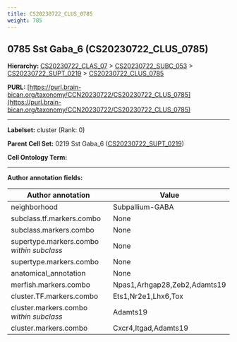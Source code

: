 ```yaml
---
title: CS20230722_CLUS_0785
weight: 785
---
```

## 0785 Sst Gaba_6 (CS20230722_CLUS_0785)
<b>Hierarchy: </b>
[CS20230722_CLAS_07](../CS20230722_CLAS_07) >
[CS20230722_SUBC_053](../CS20230722_SUBC_053) >
[CS20230722_SUPT_0219](../CS20230722_SUPT_0219) >
[CS20230722_CLUS_0785](../CS20230722_CLUS_0785)

**PURL:** [https://purl.brain-bican.org/taxonomy/CCN20230722/CS20230722_CLUS_0785](https://purl.brain-bican.org/taxonomy/CCN20230722/CS20230722_CLUS_0785)

---


**Labelset:** cluster (Rank: 0)

**Parent Cell Set:** 0219 Sst Gaba_6 ([CS20230722_SUPT_0219](../CS20230722_SUPT_0219))



**Cell Ontology Term:** 

[MARKER GENES.]: #


---

[TRANSFERRED ANNOTATIONS.]: #


[AUTHOR ANNOTATION FIELDS.]: #


**Author annotation fields:**

| Author annotation | Value |
|-------------------|-------|
|neighborhood|Subpallium-GABA|
|subclass.tf.markers.combo|None|
|subclass.markers.combo|None|
|supertype.markers.combo _within subclass_|None|
|supertype.markers.combo|None|
|anatomical_annotation|None|
|merfish.markers.combo|Npas1,Arhgap28,Zeb2,Adamts19|
|cluster.TF.markers.combo|Ets1,Nr2e1,Lhx6,Tox|
|cluster.markers.combo _within subclass_|Adamts19|
|cluster.markers.combo|Cxcr4,Itgad,Adamts19|
